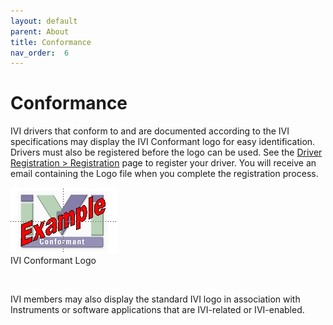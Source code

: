 ```yaml
---
layout: default
parent: About
title: Conformance
nav_order:  6
---
```

# Conformance

IVI drivers that conform to and are documented according to the IVI
specifications may display the IVI Conformant logo for easy
identification. Drivers must also be registered before the logo can be
used. See the [Driver Registration \>
Registration](../registered_drivers/register_driver.html) page to
register your driver. You will receive an email containing the Logo file
when you complete the registration process.

![IVI Conformant Logo](../images/IVI_Conformant_Logo.jpg)  
IVI Conformant Logo

 

  

IVI members may also display the standard IVI logo in association with
Instruments or software applications that are IVI-related or
IVI-enabled.
